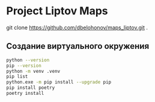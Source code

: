 # Project Liptov Maps

git clone https://github.com/dbelohonov/maps_liptov.git .

## Создание виртуального окружения

```bash
python --version
pip --version
python -m venv .venv
pip list
python.exe -m pip install --upgrade pip
pip install poetry
poetry install
```


